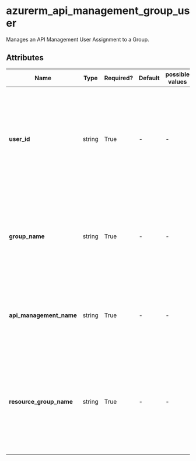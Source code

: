 # azurerm_api_management_group_user

Manages an API Management User Assignment to a Group.

## Attributes

| Name | Type | Required? | Default  | possible values | Description |
| ---- | ---- | --------- | -------- | ----------- | ----------- |
| **user_id** | string | True | -  |  -  | The ID of the API Management User which should be assigned to this API Management Group. Changing this forces a new resource to be created. | 
| **group_name** | string | True | -  |  -  | The Name of the API Management Group within the API Management Service. Changing this forces a new resource to be created. | 
| **api_management_name** | string | True | -  |  -  | The name of the API Management Service. Changing this forces a new resource to be created. | 
| **resource_group_name** | string | True | -  |  -  | The name of the Resource Group in which the API Management Service exists. Changing this forces a new resource to be created. | 

